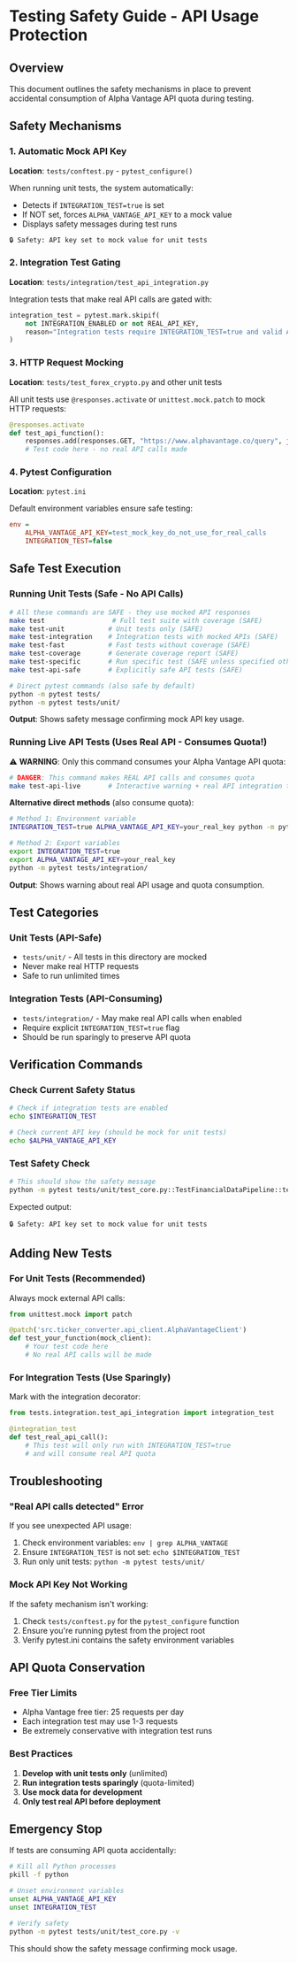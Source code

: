 # Testing Safety Guide - API Usage Protection

## Overview

This document outlines the safety mechanisms in place to prevent accidental consumption of Alpha Vantage API quota during testing.

## Safety Mechanisms

### 1. Automatic Mock API Key

**Location**: `tests/conftest.py` - `pytest_configure()`

When running unit tests, the system automatically:
- Detects if `INTEGRATION_TEST=true` is set
- If NOT set, forces `ALPHA_VANTAGE_API_KEY` to a mock value
- Displays safety messages during test runs

```bash
🔒 Safety: API key set to mock value for unit tests
```

### 2. Integration Test Gating

**Location**: `tests/integration/test_api_integration.py`

Integration tests that make real API calls are gated with:
```python
integration_test = pytest.mark.skipif(
    not INTEGRATION_ENABLED or not REAL_API_KEY,
    reason="Integration tests require INTEGRATION_TEST=true and valid API key",
)
```

### 3. HTTP Request Mocking

**Location**: `tests/test_forex_crypto.py` and other unit tests

All unit tests use `@responses.activate` or `unittest.mock.patch` to mock HTTP requests:
```python
@responses.activate
def test_api_function():
    responses.add(responses.GET, "https://www.alphavantage.co/query", json=mock_data)
    # Test code here - no real API calls made
```

### 4. Pytest Configuration

**Location**: `pytest.ini`

Default environment variables ensure safe testing:
```ini
env =
    ALPHA_VANTAGE_API_KEY=test_mock_key_do_not_use_for_real_calls
    INTEGRATION_TEST=false
```

## Safe Test Execution

### Running Unit Tests (Safe - No API Calls)

```bash
# All these commands are SAFE - they use mocked API responses
make test                 # Full test suite with coverage (SAFE)
make test-unit           # Unit tests only (SAFE)
make test-integration    # Integration tests with mocked APIs (SAFE)
make test-fast           # Fast tests without coverage (SAFE)
make test-coverage       # Generate coverage report (SAFE)
make test-specific       # Run specific test (SAFE unless specified otherwise)
make test-api-safe       # Explicitly safe API tests (SAFE)

# Direct pytest commands (also safe by default)
python -m pytest tests/
python -m pytest tests/unit/
```

**Output**: Shows safety message confirming mock API key usage.

### Running Live API Tests (Uses Real API - Consumes Quota!)

⚠️ **WARNING**: Only this command consumes your Alpha Vantage API quota:

```bash
# DANGER: This command makes REAL API calls and consumes quota
make test-api-live       # Interactive warning + real API integration tests
```

**Alternative direct methods** (also consume quota):
```bash
# Method 1: Environment variable
INTEGRATION_TEST=true ALPHA_VANTAGE_API_KEY=your_real_key python -m pytest tests/integration/

# Method 2: Export variables
export INTEGRATION_TEST=true
export ALPHA_VANTAGE_API_KEY=your_real_key
python -m pytest tests/integration/
```

**Output**: Shows warning about real API usage and quota consumption.

## Test Categories

### Unit Tests (API-Safe)
- `tests/unit/` - All tests in this directory are mocked
- Never make real HTTP requests
- Safe to run unlimited times

### Integration Tests (API-Consuming)
- `tests/integration/` - May make real API calls when enabled
- Require explicit `INTEGRATION_TEST=true` flag
- Should be run sparingly to preserve API quota

## Verification Commands

### Check Current Safety Status

```bash
# Check if integration tests are enabled
echo $INTEGRATION_TEST

# Check current API key (should be mock for unit tests)
echo $ALPHA_VANTAGE_API_KEY
```

### Test Safety Check

```bash
# This should show the safety message
python -m pytest tests/unit/test_core.py::TestFinancialDataPipeline::test_pipeline_initialization_with_api_key -v
```

Expected output:
```
🔒 Safety: API key set to mock value for unit tests
```

## Adding New Tests

### For Unit Tests (Recommended)

Always mock external API calls:

```python
from unittest.mock import patch

@patch('src.ticker_converter.api_client.AlphaVantageClient')
def test_your_function(mock_client):
    # Your test code here
    # No real API calls will be made
```

### For Integration Tests (Use Sparingly)

Mark with the integration decorator:

```python
from tests.integration.test_api_integration import integration_test

@integration_test
def test_real_api_call():
    # This test will only run with INTEGRATION_TEST=true
    # and will consume real API quota
```

## Troubleshooting

### "Real API calls detected" Error

If you see unexpected API usage:

1. Check environment variables: `env | grep ALPHA_VANTAGE`
2. Ensure `INTEGRATION_TEST` is not set: `echo $INTEGRATION_TEST`
3. Run only unit tests: `python -m pytest tests/unit/`

### Mock API Key Not Working

If the safety mechanism isn't working:

1. Check `tests/conftest.py` for the `pytest_configure` function
2. Ensure you're running pytest from the project root
3. Verify pytest.ini contains the safety environment variables

## API Quota Conservation

### Free Tier Limits
- Alpha Vantage free tier: 25 requests per day
- Each integration test may use 1-3 requests
- Be extremely conservative with integration test runs

### Best Practices
1. **Develop with unit tests only** (unlimited)
2. **Run integration tests sparingly** (quota-limited)
3. **Use mock data for development**
4. **Only test real API before deployment**

## Emergency Stop

If tests are consuming API quota accidentally:

```bash
# Kill all Python processes
pkill -f python

# Unset environment variables
unset ALPHA_VANTAGE_API_KEY
unset INTEGRATION_TEST

# Verify safety
python -m pytest tests/unit/test_core.py -v
```

This should show the safety message confirming mock usage.
